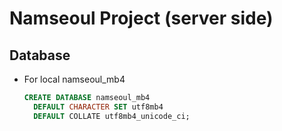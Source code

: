 # Namseoul Project (server side)



## Database

* For local namseoul_mb4

    ```sql
    CREATE DATABASE namseoul_mb4
      DEFAULT CHARACTER SET utf8mb4
      DEFAULT COLLATE utf8mb4_unicode_ci;
    ```